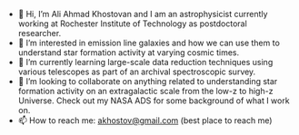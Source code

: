- 👋 Hi, I’m Ali Ahmad Khostovan and I am an astrophysicist currently working at Rochester Institute of Technology as postdoctoral researcher.
- 👀 I’m interested in emission line galaxies and how we can use them to understand star formation activity at varying cosmic times.
- 🌱 I’m currently learning large-scale data reduction techniques using various telescopes as part of an archival spectroscopic survey.
- 💞️ I’m looking to collaborate on anything related to understanding star formation activity on an extragalactic scale from the low-z to high-z Universe. Check out my NASA ADS for some background of what I work on.
- 📫 How to reach me: akhostov@gmail.com (best place to reach me)

<!---
akhostov/akhostov is a ✨ special ✨ repository because its `README.md` (this file) appears on your GitHub profile.
You can click the Preview link to take a look at your changes.
--->
